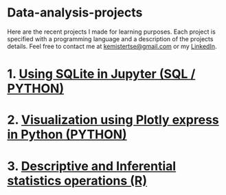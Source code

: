 # Data-analysis-projects
Here are the recent projects I made for learning purposes. Each project is specified with a programming language and a description of the projects details. Feel free to contact me at kemistertse@gmail.com or my [LinkedIn](www.linkedin.com/in/kt115).


# 1. [Using SQLite in Jupyter (SQL / PYTHON)](https://nbviewer.jupyter.org/github/KemisterTse/SQLite-in-Jupyter-Notebook/blob/master/SQL%20Chinook%20db.ipynb)

# 2. [Visualization using Plotly express in Python (PYTHON)](https://nbviewer.jupyter.org/github/ENLK/Plotly-visualizations/blob/master/Airbnb%20Shanghai.ipynb)

# 3. [Descriptive and Inferential statistics operations (R)](https://htmlpreview.github.io/?https://github.com/ENLK/Data-analysis-in-R/blob/master/Statistical%20analysis.nb.html)
